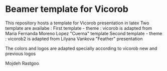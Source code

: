# Beamer template for Vicorob 

This repository hosts a template for Vicorob presentation in latex 
Two template are availabe : 
First template - theme : vicorob is adapted from Maria Fernanda Moreno Lopez "Cuerna" template
Second template - theme : vicorob2 is adapted from Lilyana Vankova "Feather" presentation  

The colors and logos are adapted specially according to vicorob new and previous logos 

Mojdeh Rastgoo
